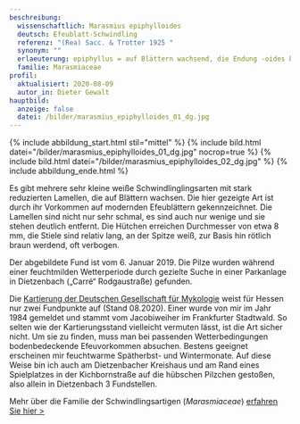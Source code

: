 ```yaml
---
beschreibung:
  wissenschaftlich: Marasmius epiphylloides
  deutsch: Efeublatt-Schwindling
  referenz: "(Rea) Sacc. & Trotter 1925 "
  synonym: ""
  erlaeuterung: epiphyllus = auf Blättern wachsend, die Endung -oides bedeutet „ähnlich wie“
  familie: Marasmiaceae
profil:
  aktualisiert: 2020-08-09
  autor_in: Dieter Gewalt
hauptbild:
  anzeige: false
  datei: /bilder/marasmius_epiphylloides_01_dg.jpg
---
```

{% include abbildung_start.html stil="mittel" %}
{% include bild.html datei="/bilder/marasmius_epiphylloides_01_dg.jpg" nocrop=true %}
{% include bild.html datei="/bilder/marasmius_epiphylloides_02_dg.jpg" %}
{% include abbildung_ende.html %}

Es gibt mehrere sehr kleine weiße Schwindlinglingsarten mit stark reduzierten Lamellen, die auf Blättern wachsen. Die hier gezeigte Art ist durch ihr Vorkommen auf modernden Efeublättern gekennzeichnet. Die Lamellen sind nicht nur sehr schmal, es sind auch nur wenige und sie stehen deutlich entfernt. Die Hütchen erreichen Durchmesser von etwa 8 mm, die Stiele sind relativ lang, an der Spitze weiß, zur Basis hin rötlich braun werdend, oft verbogen.

Der abgebildete Fund ist vom 6. Januar 2019. Die Pilze wurden während einer feuchtmilden Wetterperiode durch gezielte Suche in einer Parkanlage in Dietzenbach („Carré“ Rodgaustraße) gefunden.

Die [Kartierung der Deutschen Gesellschaft für Mykologie](https://www.pilze-deutschland.de/organismen/marasmius-epiphylloides-rea-sacc-trotter-1925-1) weist für Hessen nur zwei Fundpunkte auf (Stand 08.2020). Einer wurde von mir im Jahr 1984 gemeldet und stammt vom Jacobiweiher im Frankfurter Stadtwald. So selten wie der Kartierungsstand vielleicht vermuten lässt, ist die Art sicher nicht. Um sie zu finden, muss man bei passenden Wetterbedingungen bodenbedeckende Efeuvorkommen absuchen. Bestens geeignet erscheinen mir feuchtwarme Spätherbst- und Wintermonate. Auf diese Weise bin ich auch am Dietzenbacher Kreishaus und am Rand eines Spielplatzes in der Kichbornstraße auf die hübschen Pilzchen gestoßen, also allein in Dietzenbach 3 Fundstellen.

Mehr über die Familie der Schwindlingsartigen (*Marasmiaceae*) [erfahren Sie hier >](/verwandt/schwindlinge)
